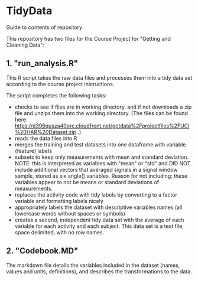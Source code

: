 TidyData
========

Guide to contents of repository 

This repository has two files for the Course Project for "Getting and Cleaning Data":

## 1.  "run_analysis.R"  
  
This R script takes the raw data files and processes them into a tidy data set according to the course project instructions.

The script completes the following tasks:
* checks to see if files are in working directory, and if not downloads a zip file and unzips them into the working directory.  (The files can be found here: https://d396qusza40orc.cloudfront.net/getdata%2Fprojectfiles%2FUCI%20HAR%20Dataset.zip .)
* reads the data files into R
* merges the training and test datasets into one dataframe with variable (feature) labels
* subsets to keep only measurements with mean and standard deviation.  NOTE: this is interpreted as variables with "mean" or "std" and DID NOT include additional vectors that averaged signals in a signal window sample, stored as six angle() variables. Reason for not including: these variables appear to not be means or standard deviations of measurements.
* replaces the activity code with tidy labels by converting to a factor variable and formatting labels nicely
* appropriately labels the dataset with descriptive variables names (all lowercase words without spaces or symbols)
* creates a second, independent tidy data set with the average of each variable for each activity and each subject.  This data set is a text file, space delimited, with no row names.

## 2.  "Codebook.MD" 

The markdown file details the variables included in the dataset (names, values and units, definitions), and describes the transformations to the data.
